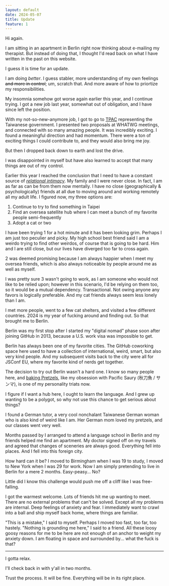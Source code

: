 ```yaml
---
layout: default
date: 2024-05-07
title: Update
feature: 1
---
```


Hi again.

I am sitting in an apartment in Berlin right now thinking about e-mailing my therapist. But instead of doing that, I thought I'd read back on what I have written in the past on this website.

I guess it is time for an update. 

I am doing *better*. I guess stabler, more understanding of my own feelings ~~and more in control~~; um, scratch that. And more aware of how to priortize my responsibilities.

My insomnia somehow got worse again earlier this year, and I continue trying. I got a new job last year, somewhat out of obligation, and I have since left the position.

With my not-so-new-anymore job, I got to go to [TPAC](https://www.w3.org/2023/09/TPAC/) representing the Taiwanese government. I presented two proposals at WHATWG meetings, and connected with so many amazing people. It was incredibly exciting. I found a meaningful direction and had momentum. There were a ton of exciting things I could contribute to, and they would also bring me joy. 

But then I dropped back down to earth and lost the drive.

I was disappointed in myself but have also learned to accept that many things are out of my control.

Earlier this year I reached the conclusion that I need to have a constant source of [_relational intimacy_](https://www.betterhealth.vic.gov.au/health/healthyliving/relationships-creating-intimacy#intimacy-in-relationships). My family and I were never close. In fact, I am as far as can be from them now mentally. I have no close (geographically & psychologically) friends at all due to moving around and working remotely all my adult life. I figured now, my three options are:

1. Continue to try to find something in Taipei
2. Find an oversea satellite hub where I can meet a bunch of my favorite people semi-frequently
3. Adopt a cat or two

I have been trying 1 for a hot minute and it has been looking grim. Perhaps I am just too peculier and picky. My high school best friend said I am a weirdo trying to find other weirdos, of course that is going to be hard. Him and I are still close, but our lives have diverged too far to cross again.

2 was deemed promising because I am always happier when I meet my oversea friends, which is also always noticeable by people around me as well as myself. 

I was pretty sure 3 wasn't going to work, as I am someone who would not like to be relied upon; however in this scenario, I'd be relying on them too, so it would be a mutual dependency. Transactional. Not owing anyone any favors is logically preferable. And my cat friends always seem less lonely than I am.

I met more people, went to a few cat shelters, and visited a few different countries. 2024 is my year of fucking around and finding out. So that brought me to Berlin.

Berlin was my first stop after I started my "digital nomad" phase soon after joining GitHub in 2013, because a U.S. work visa was impossible to get.

Berlin has always been one of my favorite cities. The GitHub coworking space here used to have a collection of international, weird, smart, but also very kind people. And my subsequent visits back to the city were all for JSConf EU, where my favorite kind of nerds get together.

The decision to try out Berlin wasn't a hard one. I know so many people here, and [baking Pretzels](https://instagram.com/muanbakes), like my obsession with Pacific Saury (秋刀魚 / サンマ), is one of my personality triats now.

I figure if I want a hub here, I ought to learn the language. And I grew up wanting to be a polygot, so why not use this chance to get serious about things?

I found a German tutor, a very cool nonchalant Taiwanese German woman who is also kind of weird like I am. Her German mom loved my pretzels, and our classes went very well.

Months passed by I arranged to attend a language school in Berlin and my friends helped me find an apartment. My doctor signed off on my travels and agreed that changes of sceneries are always good. Everything fell into places. And I fell into this foreign city.

How hard can it be? I moved to Birmingham when I was 19 to study, I moved to New York when I was 29 for work. Now I am simply pretending to live in Berlin for a mere 2 months. Easy-peasy... No?

Little did I know this challenge would push me off a cliff like I was free-falling.

I got the warmest welcome. Lots of friends hit me up wanting to meet. There are no external problems that can't be solved. Except all my problems are internal. Deep feelings of anxiety and fear. I immediately want to crawl into a ball and ship myself back home, where things are familiar.

"This is a mistake," I said to myself. Perhaps I moved too fast, too far, too hastely. "Nothing is grounding me here," I said to a friend. All these loosy goosy reasons for me to be here are not enough of an anchor to weight my anxiety down. I am floating in space and surrounded by... what the fuck is that?

---

I gotta relax.

I'll check back in with y'all in two months.

Trust the process. It will be fine. Everything will be in its right place.
